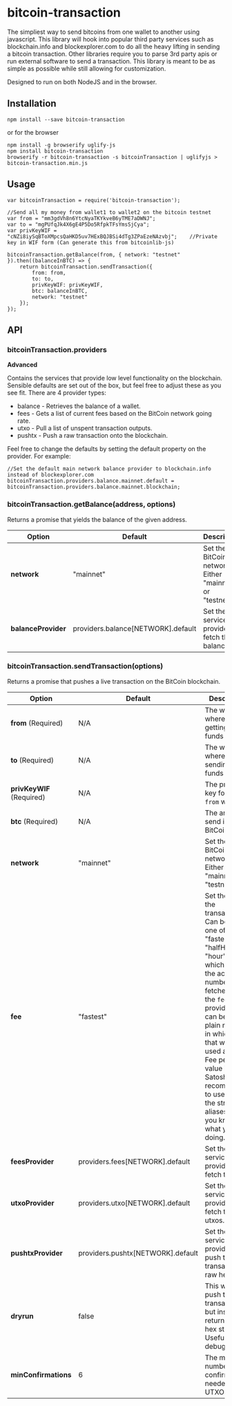# bitcoin-transaction

The simpliest way to send bitcoins from one wallet to another using javascript. This library will hook into popular third party services such as blockchain.info and blockexplorer.com to do all the heavy lifting in sending a bitcoin transaction. Other libraries require you to parse 3rd party apis or run external software to send a transaction. This library is meant to be as simple as possible while still allowing for customization.

Designed to run on both NodeJS and in the browser.

## Installation

	npm install --save bitcoin-transaction

or for the browser

	npm install -g browserify uglify-js
	npm install bitcoin-transaction
	browserify -r bitcoin-transaction -s bitcoinTransaction | uglifyjs > bitcoin-transaction.min.js

## Usage

	var bitcoinTransaction = require('bitcoin-transaction');

	//Send all my money from wallet1 to wallet2 on the bitcoin testnet
	var from = "mm3gdVh8n6YtcNyaTKYkveB6yTME7aDWNJ";
	var to = "mgPUfqJk4X6gE4P5Do5RfpkTFsYmsSjCya";
	var privKeyWIF = "cNZi8iySqBToXMpcsQaHKD5uv7HExBQJBSi4dTg3ZPaEzeNAzvbj";	//Private key in WIF form (Can generate this from bitcoinlib-js)

	bitcoinTransaction.getBalance(from, { network: "testnet" }).then((balanceInBTC) => {
		return bitcoinTransaction.sendTransaction({
			from: from,
			to: to,
			privKeyWIF: privKeyWIF,
			btc: balanceInBTC,
			network: "testnet"
		});
	});

## API

### bitcoinTransaction.providers

**Advanced**

Contains the services that provide low level functionality on the blockchain. Sensible defaults are set out of the box, but feel free to adjust these as you see fit. There are 4 provider types:

 * balance - Retrieves the balance of a wallet.
 * fees - Gets a list of current fees based on the BitCoin network going rate.
 * utxo - Pull a list of unspent transaction outputs.
 * pushtx - Push a raw transaction onto the blockchain.

Feel free to change the defaults by setting the default property on the provider. For example:

	//Set the default main network balance provider to blockchain.info instead of blockexplorer.com
	bitcoinTransaction.providers.balance.mainnet.default = bitcoinTransaction.providers.balance.mainnet.blockchain;

### bitcoinTransaction.getBalance(address, options)

Returns a promise that yields the balance of the given address.

Option | Default | Description
--- | --- | ---
**network** | "mainnet" | Set the BitCoin network. Either "mainnet" or "testnet".
**balanceProvider** | providers.balance[NETWORK].default | Set the service provider to fetch the balance.

### bitcoinTransaction.sendTransaction(options)

Returns a promise that pushes a live transaction on the BitCoin blockchain.

Option | Default | Description
--- | --- | ---
**from** (Required) | N/A | The wallet where you are getting the funds from.
**to** (Required) | N/A | The wallet where you are sending the funds to.
**privKeyWIF** (Required) | N/A | The private key for the `from` wallet.
**btc** (Required) | N/A | The amount to send in BitCoin (BTC).
**network** | "mainnet" | Set the BitCoin network. Either "mainnet" or "testnet".
**fee** | "fastest" | Set the fee for the transaction. Can be either one of "fastest", "halfHour" or "hour" in which case the actual fee numbers are fetched from the `fees` provider. Or it can be just a plain number in which case that will be used as the Fee per Byte value in Satoshis. It is recommended to use one of the string aliases unless you know what you are doing.
**feesProvider** | providers.fees[NETWORK].default | Set the service provider to fetch the fees.
**utxoProvider** | providers.utxo[NETWORK].default | Set the service provider to fetch the utxos.
**pushtxProvider** | providers.pushtx[NETWORK].default | Set the service provider to push the transaction raw hex code.
**dryrun** | false | This will not push the transaction, but instead return it as a hex string. Useful for debugging.
**minConfirmations** | 6 | The minimum number of confirmations needed for UTXOs

